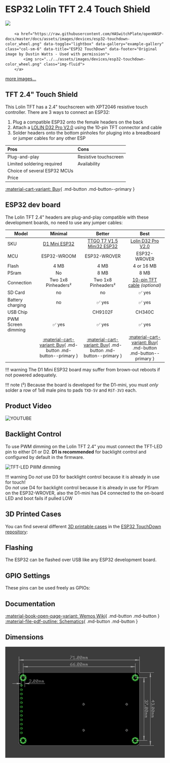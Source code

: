 # ESP32 Lolin TFT 2.4 Touch Shield

<div class="row justify-content-center">
        <a href="https://raw.githubusercontent.com/HASwitchPlate/openHASP-docs/master/docs/assets/images/devices/esp32-touchdown.jpg" data-toggle="lightbox" data-gallery="example-gallery" class="col-sm-6" data-title="ESP32 TouchDown" data-footer="Original image by Dustin Watts - Used with permission">
            <img src="../../assets/images/devices/esp32-touchdown.jpg" class="img-fluid">
        </a>

        <a href="https://raw.githubusercontent.com/HASwitchPlate/openHASP-docs/master/docs/assets/images/devices/esp32-touchdown-color_wheel.png" data-toggle="lightbox" data-gallery="example-gallery" class="col-sm-6" data-title="ESP32 TouchDown" data-footer="Original image by Dustin Watts - Used with permission">
            <img src="../../assets/images/devices/esp32-touchdown-color_wheel.png" class="img-fluid">
        </a>
</div>
<div>
        <a href="https://raw.githubusercontent.com/HASwitchPlate/openHASP-docs/master/docs/assets/images/devices/esp32-touchdown-usbc.jpg" data-toggle="lightbox" data-gallery="example-gallery" rel="lightbox[work]" data-title="ESP32 TouchDown" data-footer="Original image by Dustin Watts - Used with permission">more images...</a>
        <a href="https://raw.githubusercontent.com/HASwitchPlate/openHASP-docs/master/docs/assets/images/devices/esp32-touchdown-speaker.jpg" data-toggle="lightbox" data-gallery="example-gallery" rel="lightbox[vacation]" data-title="ESP32 TouchDown" data-footer="Original image by Dustin Watts - Used with permission"></a>
        <a href="https://raw.githubusercontent.com/HASwitchPlate/openHASP-docs/master/docs/assets/images/devices/esp32-touchdown-sdcard.jpg" data-toggle="lightbox" data-gallery="example-gallery" rel="lightbox[vacation]" data-title="ESP32 TouchDown" data-footer="Original image by Dustin Watts - Used with permission"></a>
        <a href="https://raw.githubusercontent.com/HASwitchPlate/openHASP-docs/master/docs/assets/images/devices/esp32-touchdown-features.png" data-toggle="lightbox" data-gallery="example-gallery" rel="lightbox[vacation]" data-title="ESP32 TouchDown" data-footer="Original image by Dustin Watts - Used with permission"></a>
</div>

## TFT 2.4" Touch Shield

This Lolin TFT has a 2.4" touchscreen with XPT2046 resistive touch controller.
There are 3 ways to connect an ESP32:

1. Plug a compatible ESP32 onto the female headers on the back
2. Attach a [LOLIN D32 Pro V2.0][3] using the 10-pin TFT connector and cable
3. Solder headers onto the bottom pinholes for pluging into a breadboard or jumper cables for any other ESP

| Pros                       | Cons
|:-----                      |:----
| Plug-and-play              | Resistive touchscreen
| Limited soldering required | Availability
| Choice of several ESP32 MCUs |
| Price |

[:material-cart-variant: Buy][4]{ .md-button .md-button--primary }


## ESP32 dev board

The Lolin TFT 2.4" headers are plug-and-play compatible with these development boards, no need to use any jumper cables:

| Model                   | Minimal | Better | Best
|-------------------------|:-------:|:-------:|:--------:
| SKU                     | [D1 Mini ESP32][1] | [TTGO T7 V1.5 Mini32 ESP32][2] | [Lolin D32 Pro V2.0][3]
| MCU                     | ESP32-WROOM | ESP32-WROVER | ESP32-WROVER
| Flash                   | 4 MB    | 4 MB   | 4 or 16 MB
| PSram                   | No      | 8 MB    | 8 MB
| Connection              | Two 1x8 Pinheaders² | Two 1x8 Pinheaders² | [10-pin TFT cable][5] *(optional)*
| SD Card                 | no | no | :white_check_mark: yes
| Battery charging        | no | :white_check_mark: yes | :white_check_mark: yes
| USB Chip                | | CH9102F | CH340C
| PWM Screen dimming      | :white_check_mark: yes | :white_check_mark: yes | :white_check_mark: yes   
| | [:material-cart-variant: Buy][1]{ .md-button .md-button--primary } | [:material-cart-variant: Buy][2]{ .md-button .md-button--primary } | [:material-cart-variant: Buy][3]{ .md-button .md-button--primary }

!!! warning
    The D1 Mini ESP32 board may suffer from brown-out reboots if not powered adequately.

!!! note
    (²) Because the board is developed for the D1-mini, you must *only* solder a row of 1x8 male pins to pads `TXD-5V` and `RST-3V3` each.


## Product Video

![YOUTUBE](bNdo3G_vKTY)


## Backlight Control

To use PWM dimming on the Lolin TFT 2.4" you must connect the TFT-LED pin to either D1 or D2.
**D1 is recommended** for backlight control and configured by default in the firmware.

![TFT-LED PWM dimming](../assets/images/tft-led-pwm.png)

!!! warning
    Do *not* use D3 for backlight control because it is already in use for touch!</br>
    Do *not* use D4 for backlight control because it is already in use for PSram on the ESP32-WROVER,
    also the D1-mini has D4 connected to the on-board LED and boot fails if pulled LOW


## 3D Printed Cases

You can find several different [3D printable cases](https://github.com/DustinWatts/esp32-touchdown/tree/main/Case) in the [ESP32 TouchDown repository](https://github.com/DustinWatts/esp32-touchdown/):


## Flashing

The ESP32 can be flashed over USB like any ESP32 development board.


## GPIO Settings

These pins can be used freely as GPIOs:


## Documentation

[:material-book-open-page-variant: Wemos Wiki][6]{ .md-button .md-button } &nbsp;
[:material-file-pdf-outline: Schematics][7]{ .md-button .md-button }


## Dimensions

![PCB Dimensions](../assets/images/devices/lolin-24-tft-shield-dimensions.jpg)


[1]: https://www.aliexpress.com/item/32815530502.html
[2]: https://www.aliexpress.com/item/32977375539.html
[3]: https://www.aliexpress.com/item/32883116057.html
[4]: https://www.aliexpress.com/item/32919729730.html
[5]: https://www.aliexpress.com/item/32848833474.html
[6]: https://www.wemos.cc/en/latest/d1_mini_shield/tft_2_4.html
[7]: https://www.wemos.cc/en/latest/_static/files/sch_tft2.4_v1.0.0.pdf